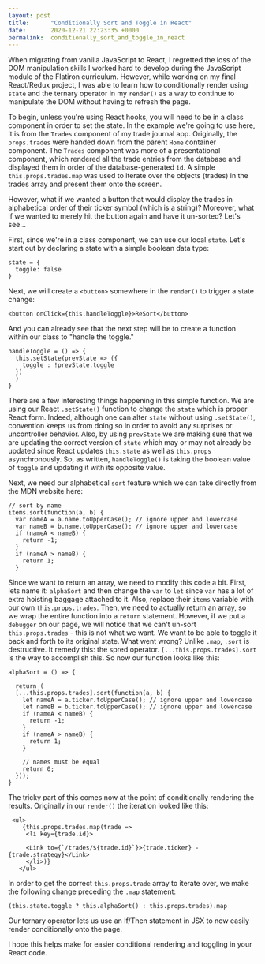 ```yaml
---
layout: post
title:      "Conditionally Sort and Toggle in React"
date:       2020-12-21 22:23:35 +0000
permalink:  conditionally_sort_and_toggle_in_react
---
```



When migrating from vanilla JavaScript to React, I regretted the loss of the DOM manipulation skills I worked hard to develop  during the JavaScript module of the Flatiron curriculum.  However, while working on my final React/Redux project, I was able to learn how to conditionally render using `state` and the ternary operator in my `render()` as a way to continue to manipulate the DOM without having to refresh the page.  

To begin, unless you're using React hooks, you will need to be in a class component in order to set the state.  In the example we're going to use here, it is from the `Trades` component of my trade journal app.  Originally, the `props.trades` were handed down from the parent `Home` container component.  The `Trades` component was more of a presentational component, which rendered all the trade entries from the database and displayed them in order of the database-generated `id`.  A simple `this.props.trades.map` was used to iterate over the objects (trades) in the trades array and present them onto the screen.  

However, what if we wanted a button that would display the trades in alphabetical order of their ticker symbol (which is a string)?  Moreover, what if we wanted to merely hit the button again and have it un-sorted?  Let's see...

First, since we're in a class component, we can use our local `state`.  Let's start out by declaring a state with a simple boolean data type:

```
state = {
  toggle: false
}

```

Next, we will create a `<button>` somewhere in the `render()` to trigger a state change:

```
<button onClick={this.handleToggle}>ReSort</button>
```

And you can already see that the next step will be to create a function within our class to "handle the toggle."

```
handleToggle = () => {
  this.setState(prevState => ({
    toggle : !prevState.toggle
  })
  )
}
```

There are a few interesting things happening in this simple function.  We are using our React `.setState()` function to change the `state` which is proper React form.  Indeed, although one can alter `state` without using `.setState()`, convention keeps us from doing so in order to avoid any surprises or uncontroller behavior.  Also, by using `prevState`  we are making sure that we are updating the correct version of `state` which may or may not already be updated since React updates `this.state` as well as `this.props` asynchronously.  So, as written, `handleToggle()` is taking the boolean value of `toggle` and updating it with its opposite value.

Next, we need our alphabetical `sort` feature which we can take directly from the MDN website here:
```
// sort by name
items.sort(function(a, b) {
  var nameA = a.name.toUpperCase(); // ignore upper and lowercase
  var nameB = b.name.toUpperCase(); // ignore upper and lowercase
  if (nameA < nameB) {
    return -1;
  }
  if (nameA > nameB) {
    return 1;
  }
```

Since we want to return an array, we need to modify this code a bit.  First, lets name it: `alphaSort` and then change the `var` to `let` since `var` has a lot of extra hoisting baggage attached to it.  Also, replace their `items` variable with our own `this.props.trades`.  Then, we need to actually return an array, so we wrap the entire function into a `return` statement.  However, if we put a `debugger` on our page, we will notice that we can't un-sort `this.props.trades` - this is not what we want.  We want to be able to toggle it back and forth to its original state.  What went wrong?  Unlike `.map`, `.sort` is destructive.  It remedy this: the spred operator.  `[...this.props.trades].sort` is the way to accomplish this.  So now our function looks like this:

```
alphaSort = () => {
  
  return (
  [...this.props.trades].sort(function(a, b) {
    let nameA = a.ticker.toUpperCase(); // ignore upper and lowercase
    let nameB = b.ticker.toUpperCase(); // ignore upper and lowercase
    if (nameA < nameB) {
      return -1;
    }
    if (nameA > nameB) {
      return 1;
    }
  
    // names must be equal
    return 0;
  }));
}
```

The tricky part of this comes now at the point of conditionally rendering the results.  Originally in our `render()` the iteration looked like this: 
```
 <ul>
    {this.props.trades.map(trade =>
     <li key={trade.id}>
     
     <Link to={`/trades/${trade.id}`}>{trade.ticker} - {trade.strategy}</Link>
     </li>)}
   </ul>
```

In order to get the correct `this.props.trade` array to iterate over, we make the following change preceding the `.map` statement:
```
(this.state.toggle ? this.alphaSort() : this.props.trades).map
```
Our ternary operator lets us use an If/Then statement in JSX to now easily render conditionally onto the page.

I hope this helps make for easier conditional rendering and toggling in your React code.
